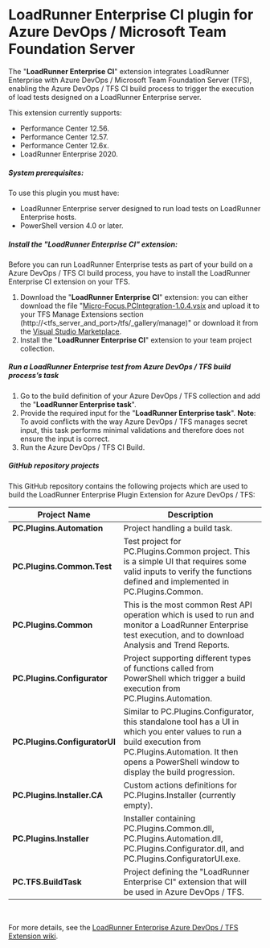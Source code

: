 # LoadRunner Enterprise CI plugin for Azure DevOps / Microsoft Team Foundation Server

The "<b>LoadRunner Enterprise CI</b>" extension integrates LoadRunner Enterprise with Azure DevOps / Microsoft Team Foundation Server (TFS), enabling the Azure DevOps / TFS CI build process to trigger the execution of load tests designed on a LoadRunner Enterprise server.

This extension currently supports:

- Performance Center 12.56.
- Performance Center 12.57.
- Performance Center 12.6x.
- LoadRunner Enterprise 2020.

##### **System prerequisites:**

To use this plugin you must have:

- LoadRunner Enterprise server designed to run load tests on LoadRunner Enterprise hosts.
- PowerShell version 4.0 or later.

##### **Install the "LoadRunner Enterprise CI" extension:**

Before you can run LoadRunner Enterprise tests as part of your build on a Azure DevOps / TFS CI build process, you have to install the LoadRunner Enterprise CI extension on your TFS. 

1. Download the "<b>LoadRunner Enterprise CI</b>" extension: you can either download the file "[Micro-Focus.PCIntegration-1.0.4.vsix](https://github.com/MicroFocus/Performance-Center-TFS-Plugin/blob/master/Extension/Micro-Focus.PCIntegration-1.0.4.vsix) and upload it to your TFS Manage Extensions section (http://&lt;tfs_server_and_port&gt;/tfs/_gallery/manage)" or download it from the [Visual Studio Marketplace](https://marketplace.visualstudio.com/).
2. Install the "<b>LoadRunner Enterprise CI</b>" extension to your team project collection.

##### **Run a LoadRunner Enterprise test from Azure DevOps / TFS build process’s task**

1. Go to the build definition of your Azure DevOps / TFS collection and add the "<b>LoadRunner Enterprise task</b>".
2. Provide the required input for the "<b>LoadRunner Enterprise task</b>". <b>Note</b>: To avoid conflicts with the way Azure DevOps / TFS manages secret input, this task performs minimal validations and therefore does not ensure the input is correct.
3. Run the Azure DevOps / TFS CI Build.

##### **GitHub repository projects**

This GitHub repository contains the following projects which are used to build the LoadRunner Enterprise Plugin Extension for Azure DevOps / TFS:


| **Project Name** | **Description** |
|---------------------------|----------------------------------------------------|
 **PC.Plugins.Automation** | Project handling a build task. |
|**PC.Plugins.Common.Test**|Test project for PC.Plugins.Common project. This is a simple UI that requires some valid inputs to verify the functions defined and  implemented in PC.Plugins.Common.|
|**PC.Plugins.Common**| This is the most common Rest API operation which is used to run and monitor a LoadRunner Enterprise test execution, and to download Analysis and Trend Reports.|
|**PC.Plugins.Configurator**| Project supporting different types of functions called from PowerShell which trigger a build execution from PC.Plugins.Automation.|
|**PC.Plugins.ConfiguratorUI**|Similar to PC.Plugins.Configurator, this standalone tool has a UI in which you enter values to run a build execution from PC.Plugins.Automation. It then opens a PowerShell window to display the build progression.
|**PC.Plugins.Installer.CA**|Custom actions definitions for PC.Plugins.Installer (currently empty).|
|**PC.Plugins.Installer**|Installer containing PC.Plugins.Common.dll, PC.Plugins.Automation.dll, PC.Plugins.Configurator.dll, and PC.Plugins.ConfiguratorUI.exe.|
|**PC.TFS.BuildTask**| Project defining the "LoadRunner Enterprise CI" extension that will be used in Azure DevOps / TFS.|

 

For more details, see the [LoadRunner Enterprise Azure DevOps / TFS Extension wiki](https://github.com/MicroFocus/Performance-Center-TFS-Plugin/wiki).



 

 

 

 

 
